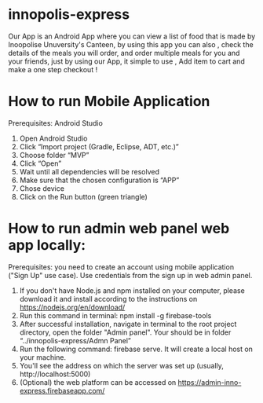 # innopolis-express

Our App is an Android App where you can view a list of food that is made by
Inoopolise Unuversity's Canteen, by using this app you can also , check the
details of the meals you will order, and order multiple meals for you and your
friends, just by using our App, it simple to use , Add item to cart and make a
one step checkout !

# How to run Mobile Application 
Prerequisites: Android Studio 
1. Open Android Studio 
2. Click “Import project (Gradle, Eclipse, ADT, etc.)” 
3. Choose folder “MVP” 
4. Click “Open” 
5. Wait until all dependencies will be resolved 
6. Make sure that the chosen configuration is “APP”
7. Chose device 
8. Click on the Run button (green triangle)  

# How to run admin web panel web app locally: 
Prerequisites: you need to create an account using mobile application ("Sign Up" use case). Use credentials from the sign up in web admin panel. 
1. If you don't have Node.js and npm installed on your computer, please download it and install according to the instructions on https://nodejs.org/en/download/
2. Run this command in terminal: npm install -g firebase-tools
3. After successful installation, navigate in terminal to the root project directory, open the folder "Admin panel". Your should be in folder “../innopolis-express/Admn Panel”
4. Run the following command: firebase serve. It will create a local host on your machine. 
5. You'll see the address on which the server was set up (usually, http://localhost:5000)
6. (Optional) the web platform can be accessed on https://admin-inno-express.firebaseapp.com/ 

